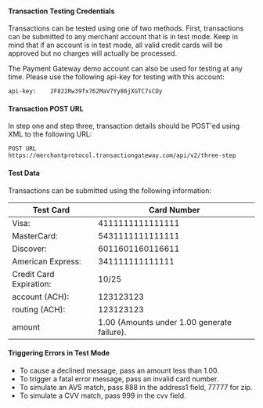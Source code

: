 #### Transaction Testing Credentials

Transactions can be tested using one of two methods. First, transactions can be submitted to any merchant account that is in test mode. Keep in mind that if an account is in test mode, all valid credit cards will be approved but no charges will actually be processed.

The Payment Gateway demo account can also be used for testing at any time. Please use the following api-key for testing with this account:

	api-key: 	2F822Rw39fx762MaV7Yy86jXGTC7sCDy

#### Transaction POST URL

In step one and step three, transaction details should be POST'ed using XML to the following URL:

	POST URL 	https://merchantprotocol.transactiongateway.com/api/v2/three-step
	
#### Test Data

Transactions can be submitted using the following information:

Test Card | Card Number
----- | -----
Visa: | 4111111111111111
MasterCard: | 5431111111111111
Discover: | 6011601160116611
American Express: | 341111111111111
Credit Card Expiration: | 10/25
account (ACH): | 123123123
routing (ACH): | 123123123
amount | 1.00 (Amounts under 1.00 generate failure).

#### Triggering Errors in Test Mode

 - To cause a declined message, pass an amount less than 1.00.
 - To trigger a fatal error message, pass an invalid card number.
 - To simulate an AVS match, pass 888 in the address1 field, 77777 for zip.
 - To simulate a CVV match, pass 999 in the cvv field.
